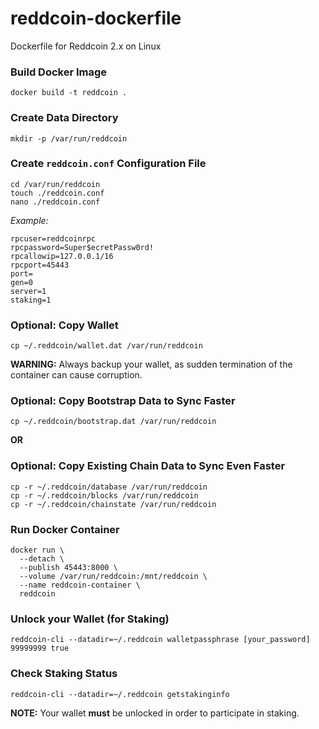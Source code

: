 # reddcoin-dockerfile
Dockerfile for Reddcoin 2.x on Linux

### Build Docker Image
    docker build -t reddcoin .
    
### Create Data Directory
    mkdir -p /var/run/reddcoin

### Create `reddcoin.conf` Configuration File
    cd /var/run/reddcoin
    touch ./reddcoin.conf
    nano ./reddcoin.conf
    
*Example:*
```
rpcuser=reddcoinrpc
rpcpassword=Super$ecretPassw0rd!
rpcallowip=127.0.0.1/16
rpcport=45443
port=
gen=0
server=1
staking=1
```

### Optional: Copy Wallet
    cp ~/.reddcoin/wallet.dat /var/run/reddcoin

**WARNING:** Always backup your wallet, as sudden termination of the container can cause corruption.

### Optional: Copy Bootstrap Data to Sync Faster
    cp ~/.reddcoin/bootstrap.dat /var/run/reddcoin

**OR**  

### Optional: Copy Existing Chain Data to Sync Even Faster
    cp -r ~/.reddcoin/database /var/run/reddcoin
    cp -r ~/.reddcoin/blocks /var/run/reddcoin
    cp -r ~/.reddcoin/chainstate /var/run/reddcoin

### Run Docker Container
    docker run \
      --detach \
      --publish 45443:8000 \
      --volume /var/run/reddcoin:/mnt/reddcoin \
      --name reddcoin-container \
      reddcoin


### Unlock your Wallet (for Staking)
    reddcoin-cli --datadir=~/.reddcoin walletpassphrase [your_password] 99999999 true
    
### Check Staking Status
    reddcoin-cli --datadir=~/.reddcoin getstakinginfo
    
**NOTE:** Your wallet **must** be unlocked in order to participate in staking.

